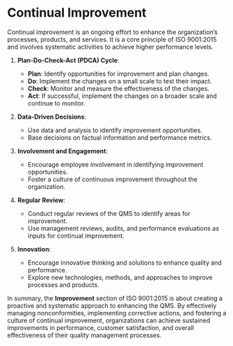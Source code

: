 # Continual Improvement

Continual improvement is an ongoing effort to enhance the organization’s processes, products, and services. It is a core principle of ISO 9001:2015 and involves systematic activities to achieve higher performance levels.

1. **Plan-Do-Check-Act (PDCA) Cycle**:
   - **Plan**: Identify opportunities for improvement and plan changes.
   - **Do**: Implement the changes on a small scale to test their impact.
   - **Check**: Monitor and measure the effectiveness of the changes.
   - **Act**: If successful, implement the changes on a broader scale and continue to monitor.

2. **Data-Driven Decisions**:
   - Use data and analysis to identify improvement opportunities.
   - Base decisions on factual information and performance metrics.

3. **Involvement and Engagement**:
   - Encourage employee involvement in identifying improvement opportunities.
   - Foster a culture of continuous improvement throughout the organization.

4. **Regular Review**:
   - Conduct regular reviews of the QMS to identify areas for improvement.
   - Use management reviews, audits, and performance evaluations as inputs for continual improvement.

5. **Innovation**:
   - Encourage innovative thinking and solutions to enhance quality and performance.
   - Explore new technologies, methods, and approaches to improve processes and products.

In summary, the **Improvement** section of ISO 9001:2015 is about creating a proactive and systematic approach to enhancing the QMS. By effectively managing nonconformities, implementing corrective actions, and fostering a culture of continual improvement, organizations can achieve sustained improvements in performance, customer satisfaction, and overall effectiveness of their quality management processes.
